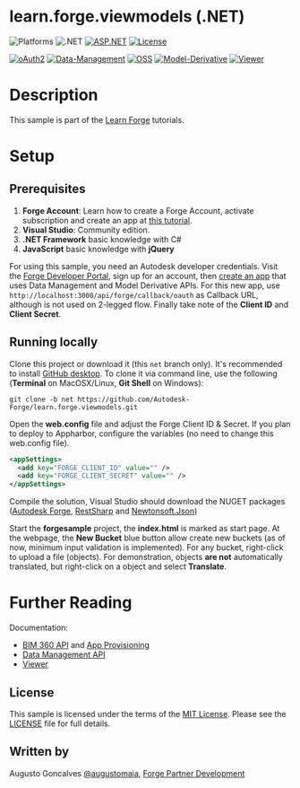 # learn.forge.viewmodels (.NET)

![Platforms](https://img.shields.io/badge/platform-Windows-lightgray.svg)
![.NET](https://img.shields.io/badge/.NET-4.6.1-blue.svg)
[![ASP.NET](https://img.shields.io/badge/ASP.NET-4.6.1-blue.svg)](https://asp.net/)
[![License](http://img.shields.io/:license-mit-blue.svg)](http://opensource.org/licenses/MIT)

[![oAuth2](https://img.shields.io/badge/oAuth2-v1-green.svg)](http://developer.autodesk.com/)
[![Data-Management](https://img.shields.io/badge/Data%20Management-v1-green.svg)](http://developer.autodesk.com/)
[![OSS](https://img.shields.io/badge/OSS-v2-green.svg)](http://developer.autodesk.com/)
[![Model-Derivative](https://img.shields.io/badge/Model%20Derivative-v2-green.svg)](http://developer.autodesk.com/)
[![Viewer](https://img.shields.io/badge/Viewer-v4.0-green.svg)](http://developer.autodesk.com/)

# Description

This sample is part of the [Learn Forge](http://learnforge.autodesk.io) tutorials.

# Setup

## Prerequisites

1. **Forge Account**: Learn how to create a Forge Account, activate subscription and create an app at [this tutorial](http://learnforge.autodesk.io/#/account/). 
2. **Visual Studio**: Community edition.
3. **.NET Framework** basic knowledge with C#
4. **JavaScript** basic knowledge with **jQuery**

For using this sample, you need an Autodesk developer credentials. Visit the [Forge Developer Portal](https://developer.autodesk.com), sign up for an account, then [create an app](https://developer.autodesk.com/myapps/create) that uses Data Management and Model Derivative APIs. For this new app, use `http://localhost:3000/api/forge/callback/oauth` as Callback URL, although is not used on 2-legged flow. Finally take note of the **Client ID** and **Client Secret**.

## Running locally

Clone this project or download it (this `net` branch only). It's recommended to install [GitHub desktop](https://desktop.github.com/). To clone it via command line, use the following (**Terminal** on MacOSX/Linux, **Git Shell** on Windows):

    git clone -b net https://github.com/Autodesk-Forge/learn.forge.viewmodels.git

Open the **web.config** file and adjust the Forge Client ID & Secret. If you plan to deploy to Appharbor, configure the variables (no need to change this web.config file).

```xml
<appSettings>
  <add key="FORGE_CLIENT_ID" value="" />
  <add key="FORGE_CLIENT_SECRET" value="" />
</appSettings>
```

Compile the solution, Visual Studio should download the NUGET packages ([Autodesk Forge](https://www.nuget.org/packages/Autodesk.Forge/), [RestSharp](https://www.nuget.org/packages/RestSharp) and [Newtonsoft.Json](https://www.nuget.org/packages/newtonsoft.json/))

Start the **forgesample** project, the **index.html** is marked as start page. At the webpage, the **New Bucket** blue button allow create new buckets (as of now, minimum input validation is implemented). For any bucket, right-click to upload a file (objects). For demonstration, objects **are not** automatically translated, but right-click on a object and select **Translate**. 

# Further Reading

Documentation:

- [BIM 360 API](https://developer.autodesk.com/en/docs/bim360/v1/overview/) and [App Provisioning](https://forge.autodesk.com/blog/bim-360-docs-provisioning-forge-apps)
- [Data Management API](https://developer.autodesk.com/en/docs/data/v2/overview/)
- [Viewer](https://developer.autodesk.com/en/docs/viewer/v6) 


## License

This sample is licensed under the terms of the [MIT License](http://opensource.org/licenses/MIT). Please see the [LICENSE](LICENSE) file for full details.

## Written by

Augusto Goncalves [@augustomaia](https://twitter.com/augustomaia), [Forge Partner Development](http://forge.autodesk.com)
